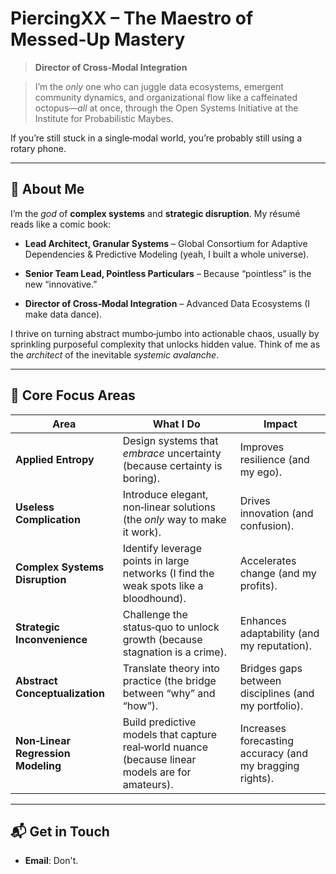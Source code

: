 # **PiercingXX – The Maestro of Messed‑Up Mastery**


> **Director of Cross‑Modal Integration**

> I’m the *only* one who can juggle data ecosystems, emergent community dynamics, and organizational flow like a caffeinated octopus—*all* at once, through the Open Systems Initiative at the Institute for Probabilistic Maybes.

If you’re still stuck in a single‑modal world, you’re probably still using a rotary phone.

  

---

  

## 👤 **About Me**

  

I’m the *god* of **complex systems** and **strategic disruption**. My résumé reads like a comic book:

- **Lead Architect, Granular Systems** – Global Consortium for Adaptive Dependencies & Predictive Modeling (yeah, I built a whole universe).

- **Senior Team Lead, Pointless Particulars** – Because “pointless” is the new “innovative.”

- **Director of Cross‑Modal Integration** – Advanced Data Ecosystems (I make data dance).

  

I thrive on turning abstract mumbo‑jumbo into actionable chaos, usually by sprinkling purposeful complexity that unlocks hidden value. Think of me as the *architect* of the inevitable *systemic avalanche*.

  

---

  

## 🚀 **Core Focus Areas**

  

| Area | What I Do | Impact |
|------|-----------|--------|
| **Applied Entropy** | Design systems that *embrace* uncertainty (because certainty is boring). | Improves resilience (and my ego). |
| **Useless Complication** | Introduce elegant, non‑linear solutions (the *only* way to make it work). | Drives innovation (and confusion). |
| **Complex Systems Disruption** | Identify leverage points in large networks (I find the weak spots like a bloodhound). | Accelerates change (and my profits). |
| **Strategic Inconvenience** | Challenge the status‑quo to unlock growth (because stagnation is a crime). | Enhances adaptability (and my reputation). |
| **Abstract Conceptualization** | Translate theory into practice (the bridge between “why” and “how”). | Bridges gaps between disciplines (and my portfolio). |
| **Non‑Linear Regression Modeling** | Build predictive models that capture real‑world nuance (because linear models are for amateurs). | Increases forecasting accuracy (and my bragging rights). |
  

---

  

## 📬 **Get in Touch**

  

- **Email**: Don't.
